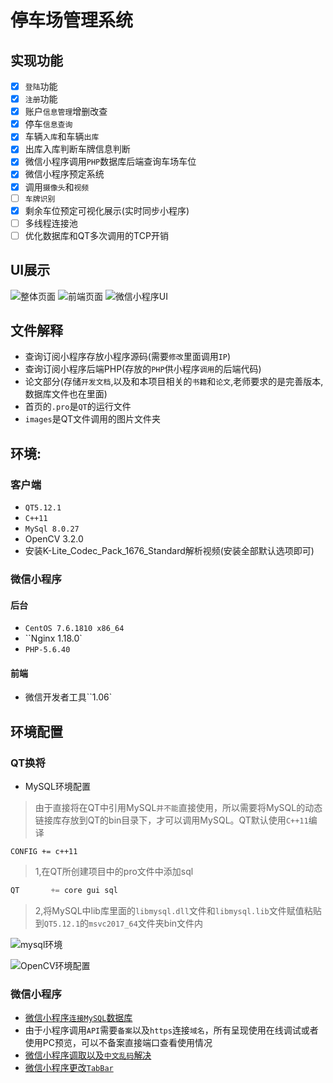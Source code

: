 # 停车场管理系统
## 实现功能

- [x] `登陆`功能
- [x] `注册`功能
- [x] 账户`信息管理`增删改查
- [x] 停车`信息查询`
- [x] 车辆`入库`和车辆`出库`
- [x] 出库入库判断车牌信息判断
- [x] 微信小程序调用`PHP`数据库后端查询车场车位
- [x] 微信小程序预定系统
- [x] 调用`摄像头`和`视频`
- [ ] `车牌识别`
- [x] 剩余车位预定可视化展示(实时同步小程序)
- [ ] 多线程连接池
- [ ] 优化数据库和QT多次调用的TCP开销

## UI展示
![整体页面](https://i.imgtg.com/2023/04/14/86qAB.png "整体页面")
![前端页面](https://i.imgtg.com/2023/04/13/8RJGj.jpg "QT前端页面")
![微信小程序UI](https://i.imgtg.com/2023/04/13/8RysX.jpg "微信小程序UI")

## 文件解释
* 查询订阅小程序存放小程序源码(需要`修改`里面调用`IP`)
* 查询订阅小程序后端PHP(存放的`PHP`供小程序`调用`的后端代码)
* 论文部分(存储`开发文档`,以及和本项目相关的`书籍`和`论文`,老师要求的是完善版本,数据库文件也在里面)
* 首页的`.pro`是`QT`的运行文件
* `images`是QT文件调用的图片文件夹
## 环境:
### 客户端
* `QT5.12.1`
* `C++11`
* `MySql 8.0.27`
* OpenCV 3.2.0
* 安装K-Lite_Codec_Pack_1676_Standard解析视频\(安装全部默认选项即可)

### 微信小程序
#### 后台
* `CentOS 7.6.1810 x86_64`
* ``Nginx 1.18.0`
* `PHP-5.6.40`
#### 前端
* 微信开发者工具``1.06`

## 环境配置
### QT换将
* MySQL环境配置
> ​	由于直接将在QT中引用MySQL`并不能`直接使用，所以需要将MySQL的动态链接库存放到QT的bin目录下，才可以调用MySQL。QT默认使用`C++11`编译

```
CONFIG += c++11
```

> 1,在QT所创建项目中的pro文件中添加sql

```sql
QT       += core gui sql
```
> 2,将MySQL中lib库里面的`libmysql.dll`文件和`libmysql.lib`文件赋值粘贴到`QT5.12.1`的`msvc2017_64`文件夹bin文件内

![mysql环境](https://i.imgtg.com/2023/04/04/22u3S.png "mysql环境")

![OpenCV环境配置](https://blog.csdn.net/Mr_robot_strange/article/details/110677323 "openCV环境配置")

### 微信小程序

* [微信小程序`连接MySQL`数据库](https://blog.csdn.net/qq_37666407/article/details/126025101)
* 由于小程序调用`API`需要`备案`以及`https`连接`域名`，所有呈现使用在线调试或者使用PC预览，可以不备案直接端口查看使用情况
* [微信小程序调取以及`中文乱码`解决](https://blog.csdn.net/weixin_45925755/article/details/130118621)
* [微信小程序更改`TabBar`](https://blog.csdn.net/SoulNone/article/details/127933751)


